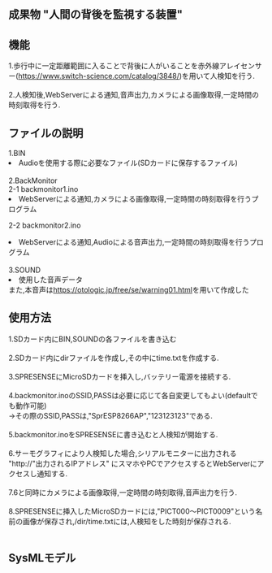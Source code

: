<h2> 成果物 "人間の背後を監視する装置"</h2>

<h2>機能</h2>
1.歩行中に一定距離範囲に入ることで背後に人がいることを赤外線アレイセンサー(<a href="https://www.switch-science.com/catalog/3848/" rel="noopener noreferrer" target="_blank">https://www.switch-science.com/catalog/3848/</a>)を用いて人検知を行う.<br>
<br>
2.人検知後,WebServerによる通知,音声出力,カメラによる画像取得,一定時間の時刻取得を行う.


<h2>ファイルの説明</h2>
1.BIN<br>
<li>Audioを使用する際に必要なファイル(SDカードに保存するファイル)<br>
<br>  
2.BackMonitor<br>
2-1 backmonitor1.ino<br>
<li>WebServerによる通知,カメラによる画像取得,一定時間の時刻取得を行うプログラム<br>
 
2-2 backmonitor2.ino<br>
<li>WebServerによる通知,Audioによる音声出力,一定時間の時刻取得を行うプログラム<br>
<br>
3.SOUND<br>
<li>使用した音声データ<br>
また,本音声は<a href="https://otologic.jp/free/se/warning01.html" rel="noopener noreferrer" target="_blank">https://otologic.jp/free/se/warning01.html</a>を用いて作成した


<h2>使用方法</h2>
1.SDカード内にBIN,SOUNDの各ファイルを書き込む<br>
<br>
2.SDカード内にdirファイルを作成し,その中にtime.txtを作成する.<br>
<br>
3.SPRESENSEにMicroSDカードを挿入し,バッテリー電源を接続する.<br>
<br>
4.backmonitor.inoのSSID,PASSは必要に応じて各自変更してもよい(defaultでも動作可能)<br>
→その際のSSID,PASSは,"SprESP8266AP","123123123"である.<br>
<br>
5.backmonitor.inoをSPRESENSEに書き込むと人検知が開始する.<br>
<br>
6.サーモグラフィにより人検知した場合,シリアルモニターに出力される "http://"出力されるIPアドレス" にスマホやPCでアクセスするとWebServerにアクセスし通知する.<br>
<br>
7.6と同時にカメラによる画像取得,一定時間の時刻取得,音声出力を行う.<br>
<br>
8.SPRESENSEに挿入したMicroSDカードには,"PICT000～PICT0009"という名前の画像が保存され,/dir/time.txtには,人検知をした時刻が保存される.<br>
<br>


<h2>SysMLモデル</h2>

